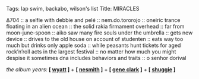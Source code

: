 Tags: lap swim, backabo, wilson's list
Title: MIRACLES
  
∆704 :: a selfie with debbie and pelé :: nem.do.tororojo :: oneiric trance floating in an alien ocean :: the solid rakia firmament overhead :: far from moon-june-spoon :: aiko saw many fire souls under the umbrella :: gets new device :: drives to the old house on account of studenten :: eats way too much but drinks only apple soda :: while peasants hunt tickets for aged rock’n’roll acts in the largest festival :: no matter how much you might despise it sometimes dna includes behaviors and traits :: o senhor dorival   
  
_the album years:_ **[ [wyatt](https://rateyourmusic.com/release/album/robert-wyatt/rock-bottom/) ]** + **[ [nesmith](https://rateyourmusic.com/release/album/michael-nesmith/the-prison/) ]** + **[ [gene clark](https://rateyourmusic.com/release/album/gene-clark/no-other/) ]** + **[ [shuggie](https://rateyourmusic.com/release/album/shuggie-otis/inspiration-information/) ]**  

